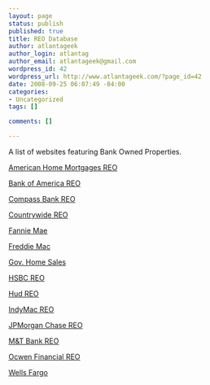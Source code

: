 ```yaml
--- 
layout: page
status: publish
published: true
title: REO Database
author: atlantageek
author_login: atlantag
author_email: atlantageek@gmail.com
wordpress_id: 42
wordpress_url: http://www.atlantageek.com/?page_id=42
date: 2008-09-25 06:07:49 -04:00
categories: 
- Uncategorized
tags: []

comments: []

---
```

A list of websites featuring Bank Owned Properties.

<a href="http://www.ahmhomes.com/">American Home Mortgages REO </a>

<a href="http://bankofamerica.reo.com/search/">Bank of America REO</a>

<a href="https://www.compassbank.com/appforms/properties/index.jsp">Compass Bank REO </a>

<a href="http://www.countrywide.com/purchase/f_reo.asp">Countrywide REO</a>

<a href="http://www.mortgagecontent.net/reoSearchApplication/fanniemae/reoSearch.jsp">Fannie Mae </a>

<a href="http://www.mortgagecontent.net/reoSearchApplication/fanniemae/reoSearch.jsp">Freddie Mac </a>

<a href="http://www.homesales.gov/">Gov. Home Sales </a>

<a href="http://www.banking.us.hsbc.com/HICServlet?cmd_PropertySearchDefault=cmd_PropertySearchDefault">HSBC REO</a>

<a href="http://www.hud.gov/homes/index.cfm">Hud REO </a>

<a href="http://www.ocwen.com/reo/home.cfm">IndyMac REO</a>

<a href="http://www.ocwen.com/reo/home.cfm">JPMorgan Chase REO </a>

<a href="http://services.mandtbank.com/personal/bank_owned_prop.cfm">M&amp;T Bank REO </a>

<a href="http://www.ocwen.com/reo/home.cfm">Ocwen Financial REO </a>

<a href="https://www.pasreo.com/reo/consumerSvlt//nav/ConsumerNavL1.jsp/requestPage/consumer/PropertySearch.jsp">Wells Fargo </a>
